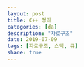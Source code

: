 ```yaml
---
layout: post
title: C++ 정리
categories: [da]
description: "자료구조"
date: 2019-07-09
tags: [자료구조, 스택, 큐]
share: true
---
```

